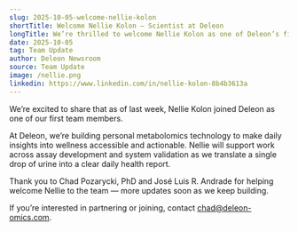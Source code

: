 ```yaml
---
slug: 2025-10-05-welcome-nellie-kolon
shortTitle: Welcome Nellie Kolon — Scientist at Deleon
longTitle: We’re thrilled to welcome Nellie Kolon as one of Deleon’s first team members
date: 2025-10-05
tag: Team Update
author: Deleon Newsroom
source: Team Update
image: /nellie.png
linkedin: https://www.linkedin.com/in/nellie-kolon-8b4b3613a
---
```


We’re excited to share that as of last week, Nellie Kolon joined Deleon as one of our first team members.

At Deleon, we’re building personal metabolomics technology to make daily insights into wellness accessible and actionable. Nellie will support work across assay development and system validation as we translate a single drop of urine into a clear daily health report.

Thank you to Chad Pozarycki, PhD and José Luis R. Andrade for helping welcome Nellie to the team — more updates soon as we keep building.

If you’re interested in partnering or joining, contact [chad@deleon-omics.com](mailto:chad@deleon-omics.com).
